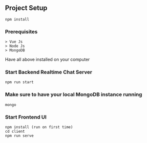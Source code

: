## Project Setup
```
npm install
```

### Prerequisites
```
> Vue Js
> Node Js
> MongoDB
```
Have all above installed on your computer

### Start Backend Realtime Chat Server
```
npm run start
```
### Make sure to have your local MongoDB instance running
```
mongo
```

### Start Frontend UI
```
npm install (run on first time)
cd client
npm run serve
```
